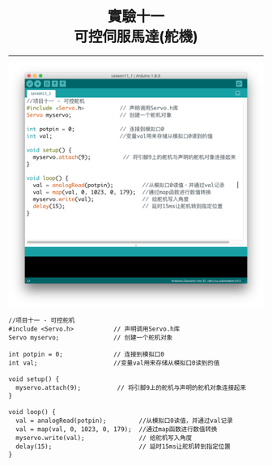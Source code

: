 <center>
<H1> 實驗十一</br>
可控伺服馬達(舵機)</br>
</h1>
</center>

---

![](https://github.com/cow2166/gitbo/blob/master/re/%E8%9E%A2%E5%B9%95%E5%BF%AB%E7%85%A7%202018-05-01%20%E4%B8%8B%E5%8D%8810.56.10.png?raw=true)


```
//项目十一 - 可控舵机
#include <Servo.h>           // 声明调用Servo.h库
Servo myservo;               // 创建一个舵机对象
 
int potpin = 0;              // 连接到模拟口0               
int val;                     //变量val用来存储从模拟口0读到的值
 
void setup() { 
  myservo.attach(9);          // 将引脚9上的舵机与声明的舵机对象连接起来
} 
 
void loop() { 
  val = analogRead(potpin);         //从模拟口0读值，并通过val记录          
  val = map(val, 0, 1023, 0, 179);  //通过map函数进行数值转换    
  myservo.write(val);               // 给舵机写入角度  
  delay(15);                        // 延时15ms让舵机转到指定位置  
}


```
